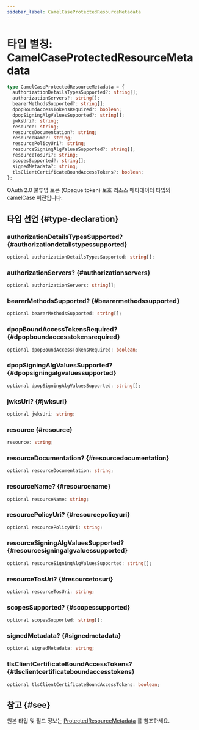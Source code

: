 ```yaml
---
sidebar_label: CamelCaseProtectedResourceMetadata
---
```


# 타입 별칭: CamelCaseProtectedResourceMetadata

```ts
type CamelCaseProtectedResourceMetadata = {
  authorizationDetailsTypesSupported?: string[];
  authorizationServers?: string[];
  bearerMethodsSupported?: string[];
  dpopBoundAccessTokensRequired?: boolean;
  dpopSigningAlgValuesSupported?: string[];
  jwksUri?: string;
  resource: string;
  resourceDocumentation?: string;
  resourceName?: string;
  resourcePolicyUri?: string;
  resourceSigningAlgValuesSupported?: string[];
  resourceTosUri?: string;
  scopesSupported?: string[];
  signedMetadata?: string;
  tlsClientCertificateBoundAccessTokens?: boolean;
};
```

OAuth 2.0 불투명 토큰 (Opaque token) 보호 리소스 메타데이터 타입의 camelCase 버전입니다.

## 타입 선언 {#type-declaration}

### authorizationDetailsTypesSupported? {#authorizationdetailstypessupported}

```ts
optional authorizationDetailsTypesSupported: string[];
```

### authorizationServers? {#authorizationservers}

```ts
optional authorizationServers: string[];
```

### bearerMethodsSupported? {#bearermethodssupported}

```ts
optional bearerMethodsSupported: string[];
```

### dpopBoundAccessTokensRequired? {#dpopboundaccesstokensrequired}

```ts
optional dpopBoundAccessTokensRequired: boolean;
```

### dpopSigningAlgValuesSupported? {#dpopsigningalgvaluessupported}

```ts
optional dpopSigningAlgValuesSupported: string[];
```

### jwksUri? {#jwksuri}

```ts
optional jwksUri: string;
```

### resource {#resource}

```ts
resource: string;
```

### resourceDocumentation? {#resourcedocumentation}

```ts
optional resourceDocumentation: string;
```

### resourceName? {#resourcename}

```ts
optional resourceName: string;
```

### resourcePolicyUri? {#resourcepolicyuri}

```ts
optional resourcePolicyUri: string;
```

### resourceSigningAlgValuesSupported? {#resourcesigningalgvaluessupported}

```ts
optional resourceSigningAlgValuesSupported: string[];
```

### resourceTosUri? {#resourcetosuri}

```ts
optional resourceTosUri: string;
```

### scopesSupported? {#scopessupported}

```ts
optional scopesSupported: string[];
```

### signedMetadata? {#signedmetadata}

```ts
optional signedMetadata: string;
```

### tlsClientCertificateBoundAccessTokens? {#tlsclientcertificateboundaccesstokens}

```ts
optional tlsClientCertificateBoundAccessTokens: boolean;
```

## 참고 {#see}

원본 타입 및 필드 정보는 [ProtectedResourceMetadata](/references/js/type-aliases/ProtectedResourceMetadata.md) 를 참조하세요.
